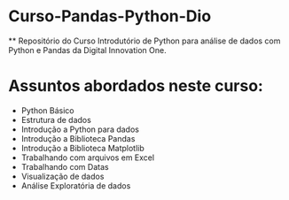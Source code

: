 # Curso-Pandas-Python-Dio

** Repositório do Curso Introdutório de Python para análise de dados com Python e Pandas da Digital Innovation One.

# Assuntos abordados neste curso:

* Python Básico
* Estrutura de dados
* Introdução a Python para dados
* Introdução a Biblioteca Pandas
* Introdução a Biblioteca Matplotlib
* Trabalhando com arquivos em Excel
* Trabalhando com Datas
* Visualização de dados
* Análise Exploratória de dados
